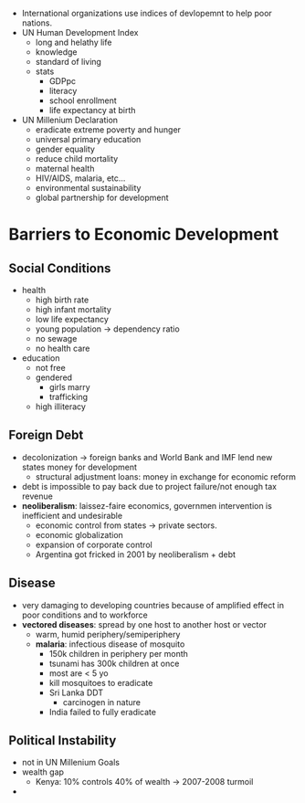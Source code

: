 - International organizations use indices of devlopemnt to help poor nations. 
- UN Human Development Index
	- long and helathy life
	- knowledge
	- standard of living
	- stats
		- GDPpc
		- literacy
		- school enrollment
		- life expectancy at birth
- UN Millenium Declaration
	- eradicate extreme poverty and hunger
	- universal primary education
	- gender equality
	- reduce child mortality
	- maternal health
	- HIV/AIDS, malaria, etc...
	- environmental sustainability
	- global partnership for development

# Barriers to Economic Development

## Social Conditions

- health
	- high birth rate
	- high infant mortality
	- low life expectancy
	- young population -> dependency ratio
	- no sewage
	- no health care
- education
	- not free
	- gendered
		- girls marry
		- trafficking
	- high illiteracy

## Foreign Debt

- decolonization -> foreign banks and World Bank and IMF lend new states money for development
	- structural adjustment loans: money in exchange for economic reform
- debt is impossible to pay back due to project failure/not enough tax revenue
- **neoliberalism**: laissez-faire economics, governmen intervention is inefficient and undesirable
	- economic control from states -> private sectors.
	- economic globalization
	- expansion of corporate control
	- Argentina got fricked in 2001 by neoliberalism + debt

## Disease

- very damaging to developing countries because of amplified effect in poor conditions and to workforce
- **vectored diseases**: spread by one host to another host or vector
	- warm, humid periphery/semiperiphery
	- **malaria**: infectious disease of mosquito
		- 150k children in periphery per month
		- tsunami has 300k children at once
		- most are < 5 yo
		- kill mosquitoes to eradicate 
		- Sri Lanka DDT
			- carcinogen in nature
		- India failed to fully eradicate

## Political Instability

- not in UN Millenium Goals
- wealth gap
	- Kenya: 10% controls 40% of wealth -> 2007-2008 turmoil
- 